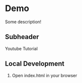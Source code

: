  # Demo

Some description!

## Subheader

Youtube Tutorial

## Local Development

1. Open index.html in your browser